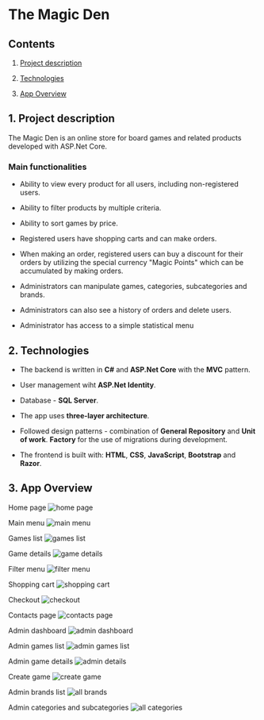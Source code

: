 # The Magic Den

## Contents

1. [Project description](#1-project-description)

2. [Technologies](#2-technologies)

3. [App Overview](#3-app-overview)

## 1. Project description

The Magic Den is an online store for board games and related products developed with ASP.Net Core.

### Main functionalities

-   Ability to view every product for all users, including non-registered users.

-   Ability to filter products by multiple criteria.

-   Ability to sort games by price.

-   Registered users have shopping carts and can make orders.

-   When making an order, registered users can buy a discount for their orders by utilizing the special currency "Magic Points" which can be accumulated by making orders.

-   Administrators can manipulate games, categories, subcategories and brands.

-   Administrators can also see a history of orders and delete users.

-   Administrator has access to a simple statistical menu

## 2. Technologies

-   The backend is written in **C#** and **ASP.Net Core** with the **MVC** pattern.

-   User management wiht **ASP.Net Identity**.

-   Database - **SQL Server**.

-   The app uses **three-layer architecture**.

-   Followed design patterns - combination of **General Repository** and **Unit of work**. **Factory** for the use of migrations during development.

-   The frontend is built with: **HTML**, **CSS**, **JavaScript**, **Bootstrap** and **Razor**.

## 3. App Overview

Home page
![home page](/docs_images/home_page.png)

Main menu
![main menu](/docs_images/main_menu.png)

Games list
![games list](/docs_images/games_list.png)

Game details
![game details](/docs_images/game_details.png)

Filter menu
![filter menu](/docs_images/filter_menu.png)

Shopping cart
![shopping cart](/docs_images/shopping_cart.png)

Checkout
![checkout](/docs_images/checkout.png)

Contacts page
![contacts page](/docs_images/contacts_page.png)

Admin dashboard
![admin dashboard](/docs_images/admin_dashboard.png)

Admin games list
![admin games list](/docs_images/admin_games_list.png)

Admin game details
![admin details](/docs_images/admin_details.png)

Create game
![create game](/docs_images/create_game.png)

Admin brands list
![all brands](/docs_images/all_brands.png)

Admin categories and subcategories
![all categories](/docs_images/all_categories.png)
